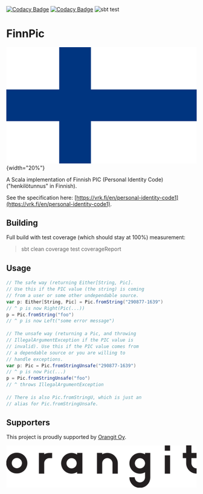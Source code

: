 [![Codacy Badge](https://api.codacy.com/project/badge/Coverage/8f19681119574ecd96ef6790b29dcde2)](https://www.codacy.com?utm_source=github.com&utm_medium=referral&utm_content=orangitfi/finnish-personal-identity-code&utm_campaign=Badge_Coverage)
[![Codacy Badge](https://api.codacy.com/project/badge/Grade/8f19681119574ecd96ef6790b29dcde2)](https://www.codacy.com?utm_source=github.com&amp;utm_medium=referral&amp;utm_content=orangitfi/finnish-personal-identity-code&amp;utm_campaign=Badge_Grade)
![sbt test](https://github.com/orangitfi/finnish-personal-identity-code/workflows/sbt-test/badge.svg)

# FinnPic

![Flag of Finland](assets/Flag_of_Finland.svg){width="20%"}

A Scala implementation of Finnish PIC (Personal Identity Code)("henkilötunnus" in Finnish).

See the specification here: [https://vrk.fi/en/personal-identity-code1](https://vrk.fi/en/personal-identity-code1).

## Building

Full build with test coverage (which should stay at 100%) measurement:

> sbt clean coverage test coverageReport

## Usage

```scala
// The safe way (returning Either[String, Pic].
// Use this if the PIC value (the string) is coming
// from a user or some other undependable source.
var p: Either[String, Pic] = Pic.fromString("290877-1639")
// ^ p is now Right(Pic(...))
p = Pic.fromString("foo")
// ^ p is now Left("some error message")

// The unsafe way (returning a Pic, and throwing
// IllegalArgumentException if the PIC value is
// invalid). Use this if the PIC value comes from
// a dependable source or you are willing to
// handle exceptions.
var p: Pic = Pic.fromStringUnsafe("290877-1639")
// ^ p is now Pic(...)
p = Pic.fromStringUnsafe("foo")
// ^ throws IllegalArgumentException

// There is also Pic.fromStringU, which is just an
// alias for Pic.fromStringUnsafe.
```

## Supporters

This project is proudly supported by [Orangit Oy](orangit.fi).

![Orangit logo](assets/orangit_logo_web.svg)